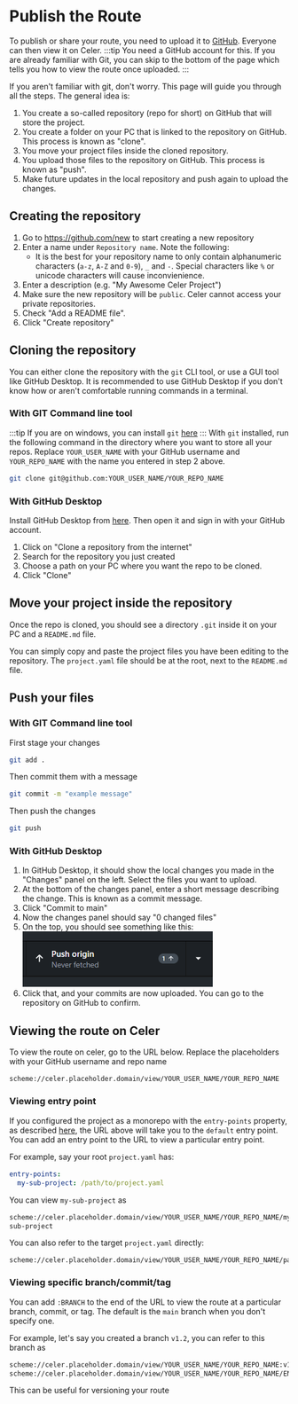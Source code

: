 # Publish the Route
To publish or share your route, you need to upload it to [GitHub](https://github.com). 
Everyone can then view it on Celer.
:::tip
You need a GitHub account for this. If you are already familiar with Git, you can skip to the bottom of the page which tells you how to view the route
once uploaded.
:::

If you aren't familiar with git, don't worry. This page will guide you through all the steps. The general idea is:

1. You create a so-called repository (repo for short) on GitHub that will store the project.
2. You create a folder on your PC that is linked to the repository on GitHub. This process is known as "clone".
3. You move your project files inside the cloned repository.
4. You upload those files to the repository on GitHub. This process is known as "push".
5. Make future updates in the local repository and push again to upload the changes.


## Creating the repository
1. Go to https://github.com/new to start creating a new repository
2. Enter a name under `Repository name`. Note the following:
   - It is the best for your repository name to only contain alphanumeric characters (`a-z`, `A-Z` and `0-9`), `_` and `-`. Special characters like `%` or unicode characters will cause inconvienience.
3. Enter a description (e.g. "My Awesome Celer Project")
3. Make sure the new repository will be `public`. Celer cannot access your private repositories.
4. Check "Add a README file".
5. Click "Create repository"

## Cloning the repository
You can either clone the repository with the `git` CLI tool, or use a GUI tool like GitHub Desktop.
It is recommended to use GitHub Desktop if you don't know how or aren't comfortable running commands in a terminal.

### With GIT Command line tool
:::tip
If you are on windows, you can install `git` [here](https://git-scm.com/download/win)
:::
With `git` installed, run the following command in the directory where you want to store all your repos.
Replace `YOUR_USER_NAME` with your GitHub username and `YOUR_REPO_NAME` with the name you entered in step 2 above.

```bash
git clone git@github.com:YOUR_USER_NAME/YOUR_REPO_NAME
```

### With GitHub Desktop
Install GitHub Desktop from [here](https://desktop.github.com/). Then open it and sign in with your GitHub account.

1. Click on "Clone a repository from the internet"
2. Search for the repository you just created
3. Choose a path on your PC where you want the repo to be cloned.
4. Click "Clone"

## Move your project inside the repository
Once the repo is cloned, you should see a directory `.git` inside it on your PC and a `README.md` file.

You can simply copy and paste the project files you have been editing to the repository. The `project.yaml`
file should be at the root, next to the `README.md` file.

## Push your files
### With GIT Command line tool
First stage your changes
```bash
git add .
```
Then commit them with a message
```bash
git commit -m "example message"
```
Then push the changes
```bash
git push
```

### With GitHub Desktop
1. In GitHub Desktop, it should show the local changes you made in the "Changes" panel on the left.
Select the files you want to upload.
2. At the bottom of the changes panel, enter a short message describing the change. This is known as a commit message.
3. Click "Commit to main"
4. Now the changes panel should say "0 changed files"
5. On the top, you should see something like this:
   ![image of push origin](./img/github-desktop-push-origin.png)
6. Click that, and your commits are now uploaded. You can go to the repository on GitHub to confirm.

## Viewing the route on Celer
To view the route on celer, go to the URL below. Replace the placeholders with your GitHub username and repo name
```
scheme://celer.placeholder.domain/view/YOUR_USER_NAME/YOUR_REPO_NAME
```

### Viewing entry point
If you configured the project as a monorepo with the `entry-points` property, as described [here](./file-structure.md),
the URL above will take you to the `default` entry point. You can add an entry point to the URL to view a particular entry point.

For example, say your root `project.yaml` has:
```yaml
entry-points:
  my-sub-project: /path/to/project.yaml
```
You can view `my-sub-project` as
```
scheme://celer.placeholder.domain/view/YOUR_USER_NAME/YOUR_REPO_NAME/my-sub-project
```

You can also refer to the target `project.yaml` directly:
```
scheme://celer.placeholder.domain/view/YOUR_USER_NAME/YOUR_REPO_NAME/path/to/project.yaml
```

### Viewing specific branch/commit/tag
You can add `:BRANCH` to the end of the URL to view the route at a particular branch, commit, or tag. The default is the `main` branch when you don't specify one.

For example, let's say you created a branch `v1.2`, you can refer to this branch as
```
scheme://celer.placeholder.domain/view/YOUR_USER_NAME/YOUR_REPO_NAME:v1.2
scheme://celer.placeholder.domain/view/YOUR_USER_NAME/YOUR_REPO_NAME/ENTRY_POINT:v1.2
```

This can be useful for versioning your route
